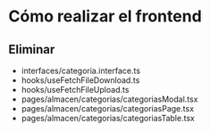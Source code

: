 # Cómo realizar el frontend

## Eliminar

- interfaces/categoria.interface.ts
- hooks/useFetchFileDownload.ts
- hooks/useFetchFileUpload.ts
- pages/almacen/categorias/categoriasModal.tsx
- pages/almacen/categorias/categoriasPage.tsx
- pages/almacen/categorias/categoriasTable.tsx